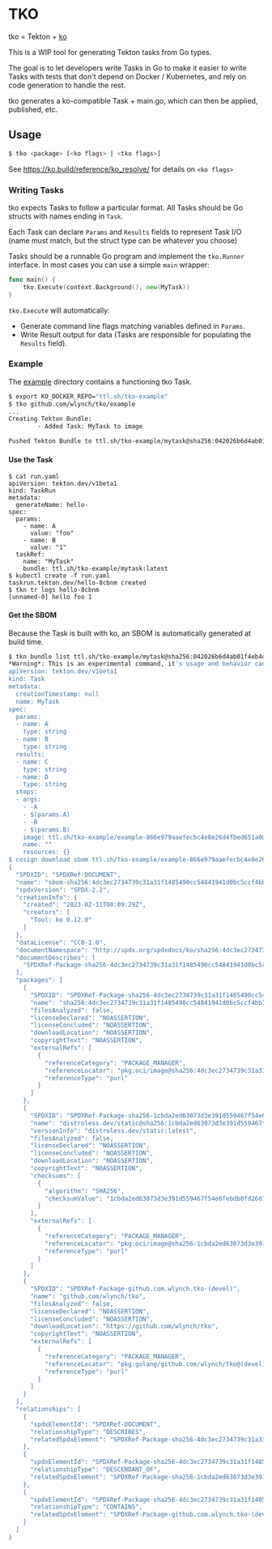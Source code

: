 # TKO

tko = Tekton + [ko](https://github.com/google/ko)

This is a WIP tool for generating Tekton tasks from Go types.

The goal is to let developers write Tasks in Go to make it easier to write Tasks
with tests that don't depend on Docker / Kubernetes, and rely on code generation
to handle the rest.

tko generates a ko-compatible Task + main.go, which can then be applied,
published, etc.

## Usage

```sh
$ tko <package> [<ko flags> | <tko flags>]
```

See https://ko.build/reference/ko_resolve/ for details on `<ko flags>`

### Writing Tasks

tko expects Tasks to follow a particular format. All Tasks should be Go structs with names ending in `Task`.

Each Task can declare `Params` and `Results` fields to represent Task I/O (name must match, but the struct type can be whatever you choose)

Tasks should be a runnable Go program and implement the `tko.Runner` interface. In most cases you can use a simple `main` wrapper:

```go
func main() {
	tko.Execute(context.Background(), new(MyTask))
}
```

`tko.Execute` will automatically:
- Generate command line flags matching variables defined in `Params`.
- Write Result output for data (Tasks are responsible for populating the `Results` field).

### Example

The [example](./example) directory contains a functioning tko Task.

```sh
$ export KO_DOCKER_REPO="ttl.sh/tko-example"
$ tko github.com/wlynch/tko/example
...
Creating Tekton Bundle:
        - Added Task: MyTask to image

Pushed Tekton Bundle to ttl.sh/tko-example/mytask@sha256:042026b6d4ab01f4eb4d403ebfe17f00f25b69753d9132feff35bf7de54ae88b
```

#### Use the Task

```
$ cat run.yaml
apiVersion: tekton.dev/v1beta1
kind: TaskRun
metadata:
  generateName: hello-
spec:
  params:
    - name: A
      value: "foo"
    - name: B
      value: "1"
  taskRef:
    name: "MyTask"
    bundle: ttl.sh/tko-example/mytask:latest
$ kubectl create -f run.yaml
taskrun.tekton.dev/hello-8cbnm created
$ tkn tr logs hello-8cbnm
[unnamed-0] hello foo 1
```

#### Get the SBOM

Because the Task is built with ko, an SBOM is automatically generated at build
time.

```sh
$ tkn bundle list ttl.sh/tko-example/mytask@sha256:042026b6d4ab01f4eb4d403ebfe17f00f25b69753d9132feff35bf7de54ae88b -o yaml
*Warning*: This is an experimental command, it's usage and behavior can change in the next release(s)
apiVersion: tekton.dev/v1beta1
kind: Task
metadata:
  creationTimestamp: null
  name: MyTask
spec:
  params:
  - name: A
    type: string
  - name: B
    type: string
  results:
  - name: C
    type: string
  - name: D
    type: string
  steps:
  - args:
    - -A
    - $(params.A)
    - -B
    - $(params.B)
    image: ttl.sh/tko-example/example-866e979aaefecbc4e8e26d4fbed651a0@sha256:4dc3ec2734739c31a31f1485490cc54841941d0bc5ccf4bb764ad77ae6c49086
    name: ""
    resources: {}
$ cosign download sbom ttl.sh/tko-example/example-866e979aaefecbc4e8e26d4fbed651a0@sha256:4dc3ec2734739c31a31f1485490cc54841941d0bc5ccf4bb764ad77ae6c49086
{
  "SPDXID": "SPDXRef-DOCUMENT",
  "name": "sbom-sha256:4dc3ec2734739c31a31f1485490cc54841941d0bc5ccf4bb764ad77ae6c49086",
  "spdxVersion": "SPDX-2.2",
  "creationInfo": {
    "created": "2023-02-11T00:09:29Z",
    "creators": [
      "Tool: ko 0.12.0"
    ]
  },
  "dataLicense": "CC0-1.0",
  "documentNamespace": "http://spdx.org/spdxdocs/ko/sha256:4dc3ec2734739c31a31f1485490cc54841941d0bc5ccf4bb764ad77ae6c49086",
  "documentDescribes": [
    "SPDXRef-Package-sha256-4dc3ec2734739c31a31f1485490cc54841941d0bc5ccf4bb764ad77ae6c49086"
  ],
  "packages": [
    {
      "SPDXID": "SPDXRef-Package-sha256-4dc3ec2734739c31a31f1485490cc54841941d0bc5ccf4bb764ad77ae6c49086",
      "name": "sha256:4dc3ec2734739c31a31f1485490cc54841941d0bc5ccf4bb764ad77ae6c49086",
      "filesAnalyzed": false,
      "licenseDeclared": "NOASSERTION",
      "licenseConcluded": "NOASSERTION",
      "downloadLocation": "NOASSERTION",
      "copyrightText": "NOASSERTION",
      "externalRefs": [
        {
          "referenceCategory": "PACKAGE_MANAGER",
          "referenceLocator": "pkg:oci/image@sha256:4dc3ec2734739c31a31f1485490cc54841941d0bc5ccf4bb764ad77ae6c49086?mediaType=application%2Fvnd.oci.image.manifest.v1%2Bjson",
          "referenceType": "purl"
        }
      ]
    },
    {
      "SPDXID": "SPDXRef-Package-sha256-1cbda2ed63073d3e391d559467f54e6febdb0fd26d1a574f0786f30a01f3bba4",
      "name": "distroless.dev/static@sha256:1cbda2ed63073d3e391d559467f54e6febdb0fd26d1a574f0786f30a01f3bba4",
      "versionInfo": "distroless.dev/static:latest",
      "filesAnalyzed": false,
      "licenseDeclared": "NOASSERTION",
      "licenseConcluded": "NOASSERTION",
      "downloadLocation": "NOASSERTION",
      "copyrightText": "NOASSERTION",
      "checksums": [
        {
          "algorithm": "SHA256",
          "checksumValue": "1cbda2ed63073d3e391d559467f54e6febdb0fd26d1a574f0786f30a01f3bba4"
        }
      ],
      "externalRefs": [
        {
          "referenceCategory": "PACKAGE_MANAGER",
          "referenceLocator": "pkg:oci/image@sha256:1cbda2ed63073d3e391d559467f54e6febdb0fd26d1a574f0786f30a01f3bba4?repository_url=distroless.dev%2Fstatic\u0026tag=latest",
          "referenceType": "purl"
        }
      ]
    },
    {
      "SPDXID": "SPDXRef-Package-github.com.wlynch.tko-(devel)",
      "name": "github.com/wlynch/tko",
      "filesAnalyzed": false,
      "licenseDeclared": "NOASSERTION",
      "licenseConcluded": "NOASSERTION",
      "downloadLocation": "https://github.com/wlynch/tko",
      "copyrightText": "NOASSERTION",
      "externalRefs": [
        {
          "referenceCategory": "PACKAGE_MANAGER",
          "referenceLocator": "pkg:golang/github.com/wlynch/tko@(devel)?type=module",
          "referenceType": "purl"
        }
      ]
    }
  ],
  "relationships": [
    {
      "spdxElementId": "SPDXRef-DOCUMENT",
      "relationshipType": "DESCRIBES",
      "relatedSpdxElement": "SPDXRef-Package-sha256-4dc3ec2734739c31a31f1485490cc54841941d0bc5ccf4bb764ad77ae6c49086"
    },
    {
      "spdxElementId": "SPDXRef-Package-sha256-4dc3ec2734739c31a31f1485490cc54841941d0bc5ccf4bb764ad77ae6c49086",
      "relationshipType": "DESCENDANT_OF",
      "relatedSpdxElement": "SPDXRef-Package-sha256-1cbda2ed63073d3e391d559467f54e6febdb0fd26d1a574f0786f30a01f3bba4"
    },
    {
      "spdxElementId": "SPDXRef-Package-sha256-4dc3ec2734739c31a31f1485490cc54841941d0bc5ccf4bb764ad77ae6c49086",
      "relationshipType": "CONTAINS",
      "relatedSpdxElement": "SPDXRef-Package-github.com.wlynch.tko-(devel)"
    }
  ]
}
```
